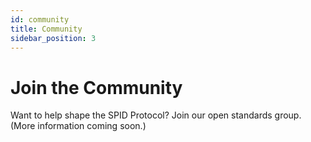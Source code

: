 ```yaml
---
id: community
title: Community
sidebar_position: 3
---
```


# Join the Community

Want to help shape the SPID Protocol? Join our open standards group.  
(More information coming soon.)
